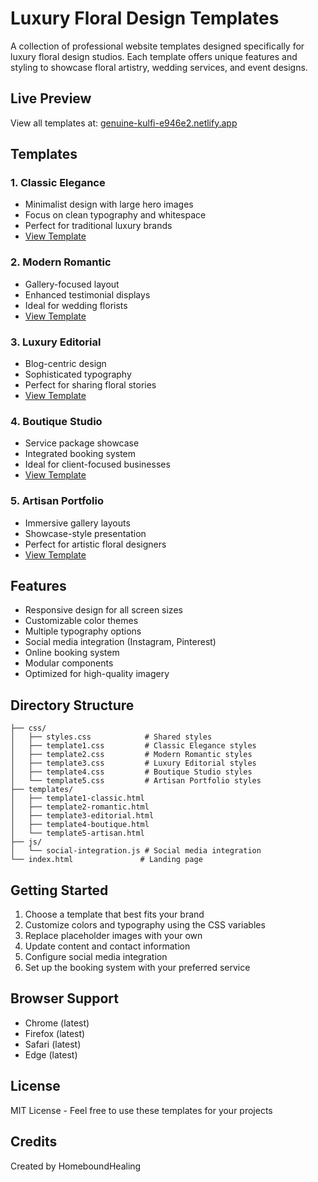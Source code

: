 # Luxury Floral Design Templates

A collection of professional website templates designed specifically for luxury floral design studios. Each template offers unique features and styling to showcase floral artistry, wedding services, and event designs.

## Live Preview

View all templates at: [genuine-kulfi-e946e2.netlify.app](https://genuine-kulfi-e946e2.netlify.app)

## Templates

### 1. Classic Elegance
- Minimalist design with large hero images
- Focus on clean typography and whitespace
- Perfect for traditional luxury brands
- [View Template](https://genuine-kulfi-e946e2.netlify.app/templates/template1-classic.html)

### 2. Modern Romantic
- Gallery-focused layout
- Enhanced testimonial displays
- Ideal for wedding florists
- [View Template](https://genuine-kulfi-e946e2.netlify.app/templates/template2-romantic.html)

### 3. Luxury Editorial
- Blog-centric design
- Sophisticated typography
- Perfect for sharing floral stories
- [View Template](https://genuine-kulfi-e946e2.netlify.app/templates/template3-editorial.html)

### 4. Boutique Studio
- Service package showcase
- Integrated booking system
- Ideal for client-focused businesses
- [View Template](https://genuine-kulfi-e946e2.netlify.app/templates/template4-boutique.html)

### 5. Artisan Portfolio
- Immersive gallery layouts
- Showcase-style presentation
- Perfect for artistic floral designers
- [View Template](https://genuine-kulfi-e946e2.netlify.app/templates/template5-artisan.html)

## Features

- Responsive design for all screen sizes
- Customizable color themes
- Multiple typography options
- Social media integration (Instagram, Pinterest)
- Online booking system
- Modular components
- Optimized for high-quality imagery

## Directory Structure

```
├── css/
│   ├── styles.css            # Shared styles
│   ├── template1.css         # Classic Elegance styles
│   ├── template2.css         # Modern Romantic styles
│   ├── template3.css         # Luxury Editorial styles
│   ├── template4.css         # Boutique Studio styles
│   └── template5.css         # Artisan Portfolio styles
├── templates/
│   ├── template1-classic.html
│   ├── template2-romantic.html
│   ├── template3-editorial.html
│   ├── template4-boutique.html
│   └── template5-artisan.html
├── js/
│   └── social-integration.js # Social media integration
└── index.html               # Landing page
```

## Getting Started

1. Choose a template that best fits your brand
2. Customize colors and typography using the CSS variables
3. Replace placeholder images with your own
4. Update content and contact information
5. Configure social media integration
6. Set up the booking system with your preferred service

## Browser Support

- Chrome (latest)
- Firefox (latest)
- Safari (latest)
- Edge (latest)

## License

MIT License - Feel free to use these templates for your projects

## Credits

Created by HomeboundHealing